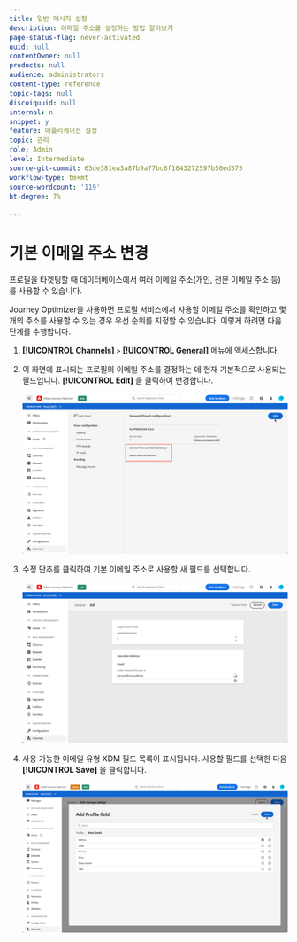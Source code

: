 ```yaml
---
title: 일반 메시지 설정
description: 이메일 주소를 설정하는 방법 알아보기
page-status-flag: never-activated
uuid: null
contentOwner: null
products: null
audience: administrators
content-type: reference
topic-tags: null
discoiquuid: null
internal: n
snippet: y
feature: 애플리케이션 설정
topic: 관리
role: Admin
level: Intermediate
source-git-commit: 63de381ea3a87b9a77bc6f1643272597b50ed575
workflow-type: tm+mt
source-wordcount: '119'
ht-degree: 7%

---
```



# 기본 이메일 주소 변경

프로필을 타겟팅할 때 데이터베이스에서 여러 이메일 주소(개인, 전문 이메일 주소 등)를 사용할 수 있습니다.

Journey Optimizer을 사용하면 프로필 서비스에서 사용할 이메일 주소를 확인하고 몇 개의 주소를 사용할 수 있는 경우 우선 순위를 지정할 수 있습니다. 이렇게 하려면 다음 단계를 수행합니다.

1. **[!UICONTROL Channels]** `>` **[!UICONTROL General]** 메뉴에 액세스합니다.
1. 이 화면에 표시되는 프로필의 이메일 주소를 결정하는 데 현재 기본적으로 사용되는 필드입니다. **[!UICONTROL Edit]** 을 클릭하여 변경합니다.

   ![](../assets/primary-address.png)

1. 수정 단추를 클릭하여 기본 이메일 주소로 사용할 새 필드를 선택합니다.

   ![](../assets/primary-address-edit.png)

1. 사용 가능한 이메일 유형 XDM 필드 목록이 표시됩니다. 사용할 필드를 선택한 다음 **[!UICONTROL Save]** 을 클릭합니다.

   ![](../assets/primary-address-field.png)

<!--1. You can also select an additional field to use as secondary email address. This allows you to determine which field to use if the primary field is empty for a profile. >> will be done later on-->
